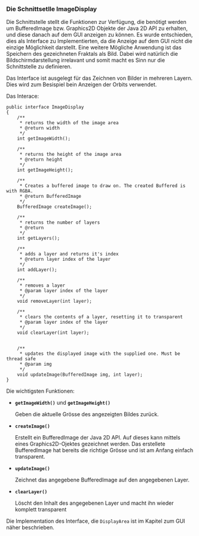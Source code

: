 ### Die Schnittsetlle ImageDisplay ###

Die Schnittstelle stellt die Funktionen zur Verfügung, die benötigt werden um
BufferedImage bzw. Graphics2D Objekte der Java 2D API zu erhalten, und diese
danach auf dem GUI anzeigen zu können. Es wurde entschieden, dies als Interface
zu Implementierten, da die Anzeige auf dem GUI nicht die einzige Möglichkeit
darstellt. Eine weitere Mögliche Anwendung ist das Speichern des gezeichneten
Fraktals als Bild. Dabei wird natürlich die Bildschirmdarstellung irrelavant und
somit macht es Sinn nur die Schnittstelle zu definieren.

Das Interface ist ausgelegt für das Zeichnen von Bilder in mehreren Layern. Dies
wird zum Besispiel bein Anzeigen der Orbits verwendet.

Das Interace:

~~~~~~~~ {.Java}
public interface ImageDisplay
{
	/**
	 * returns the width of the image area
	 * @return width
	 */
	int getImageWidth();

	/**
	 * returns the height of the image area
	 * @return height
	 */
	int getImageHeight();

	/**
	 * Creates a buffered image to draw on. The created Buffered is with RGBA.
	 * @return BufferedImage
	 */
	BufferedImage createImage();

	/**
	 * returns the number of layers
	 * @return
	 */
	int getLayers();

	/**
	 * adds a layer and returns it's index
	 * @return layer index of the layer
	 */
	int addLayer();

	/**
	 * removes a layer
	 * @param layer index of the layer
	 */
	void removeLayer(int layer);

	/**
	 * clears the contents of a layer, resetting it to transparent
	 * @param layer index of the layer
	 */
	void clearLayer(int layer);


	/**
	 * updates the displayed image with the supplied one. Must be thread safe
	 * @param img
	 */
	void updateImage(BufferedImage img, int layer);
}
~~~~~~~~

Die wichtigsten Funktionen:

  * **`getImageWidth()`** und **`getImageHeight()`**

	Geben die aktuelle Grösse des angezeigten Bildes zurück.

  * **`createImage()`**

	Erstellt ein BufferedImage der Java 2D API. Auf dieses kann mittels eines
	Graphics2D-Ojektes gezeichnet werden. Das erstellete BufferedImage hat
	bereits die richtige Grösse und ist am Anfang einfach transparent.

  * **`updateImage()`**

	Zeichnet das angegebene BufferedImage auf den angegebenen Layer.

  * **`clearLayer()`**

	Löscht den Inhalt des angegebenen Layer und macht ihn wieder komplett
	transparent


Die Implementation des Interface, die `DisplayArea` ist im Kapitel zum GUI näher
beschrieben.

